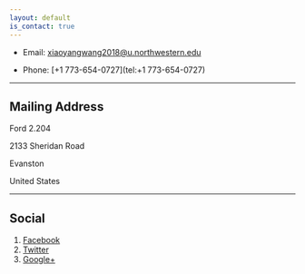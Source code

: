 ```yaml
---
layout: default
is_contact: true
---
```


* Email: [xiaoyangwang2018@u.northwestern.edu](mailto:xiaoyangwang2018@u.northwestern.edu)

* Phone: [+1 773-654-0727](tel:+1 773-654-0727)

---

## Mailing Address

Ford 2.204

2133 Sheridan Road

Evanston

United States

---

## Social

1. [Facebook](#)
2. [Twitter](#)
3. [Google+](#)
